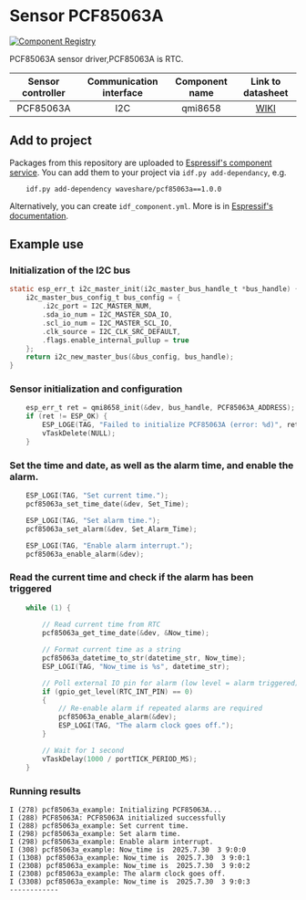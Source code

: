 # Sensor PCF85063A

[![Component Registry](https://components.espressif.com/components/waveshare/pcf85063a/badge.svg)](https://components.espressif.com/components/waveshare/pcf85063a)

PCF85063A sensor driver,PCF85063A is RTC.

| Sensor controller | Communication interface | Component name | Link to datasheet |
| :--------------: | :---------------------: | :------------: | :---------------: |
| PCF85063A            | I2C                     | qmi8658 | [WIKI](https://files.waveshare.com/wiki/common/PCF85063A.pdf) |

## Add to project

Packages from this repository are uploaded to [Espressif's component service](https://components.espressif.com/).
You can add them to your project via `idf.py add-dependancy`, e.g.
```
    idf.py add-dependency waveshare/pcf85063a==1.0.0
```

Alternatively, you can create `idf_component.yml`. More is in [Espressif's documentation](https://docs.espressif.com/projects/esp-idf/en/latest/esp32/api-guides/tools/idf-component-manager.html).

## Example use
### Initialization of the I2C bus
```c
static esp_err_t i2c_master_init(i2c_master_bus_handle_t *bus_handle) {
    i2c_master_bus_config_t bus_config = {
        .i2c_port = I2C_MASTER_NUM,
        .sda_io_num = I2C_MASTER_SDA_IO,
        .scl_io_num = I2C_MASTER_SCL_IO,
        .clk_source = I2C_CLK_SRC_DEFAULT,
        .flags.enable_internal_pullup = true
    };
    return i2c_new_master_bus(&bus_config, bus_handle);
}
```
### Sensor initialization and configuration
```c
    esp_err_t ret = qmi8658_init(&dev, bus_handle, PCF85063A_ADDRESS);
    if (ret != ESP_OK) {
        ESP_LOGE(TAG, "Failed to initialize PCF85063A (error: %d)", ret);
        vTaskDelete(NULL);
    }

```
### Set the time and date, as well as the alarm time, and enable the alarm.
```c
    ESP_LOGI(TAG, "Set current time.");
    pcf85063a_set_time_date(&dev, Set_Time);

    ESP_LOGI(TAG, "Set alarm time.");
    pcf85063a_set_alarm(&dev, Set_Alarm_Time);

    ESP_LOGI(TAG, "Enable alarm interrupt.");
    pcf85063a_enable_alarm(&dev);
```
### Read the current time and check if the alarm has been triggered
```c
    while (1) {
        
        // Read current time from RTC
        pcf85063a_get_time_date(&dev, &Now_time);

        // Format current time as a string
        pcf85063a_datetime_to_str(datetime_str, Now_time);
        ESP_LOGI(TAG, "Now_time is %s", datetime_str);

        // Poll external IO pin for alarm (low level = alarm triggered)
        if (gpio_get_level(RTC_INT_PIN) == 0)
        {
            // Re-enable alarm if repeated alarms are required
            pcf85063a_enable_alarm(&dev);
            ESP_LOGI(TAG, "The alarm clock goes off.");
        }

        // Wait for 1 second
        vTaskDelay(1000 / portTICK_PERIOD_MS);
    }
```

### Running results
```shell
I (278) pcf85063a_example: Initializing PCF85063A...
I (288) PCF85063A: PCF85063A initialized successfully
I (288) pcf85063a_example: Set current time.
I (298) pcf85063a_example: Set alarm time.
I (298) pcf85063a_example: Enable alarm interrupt.
I (308) pcf85063a_example: Now_time is  2025.7.30  3 9:0:0 
I (1308) pcf85063a_example: Now_time is  2025.7.30  3 9:0:1 
I (2308) pcf85063a_example: Now_time is  2025.7.30  3 9:0:2 
I (2308) pcf85063a_example: The alarm clock goes off.
I (3308) pcf85063a_example: Now_time is  2025.7.30  3 9:0:3
------------
```